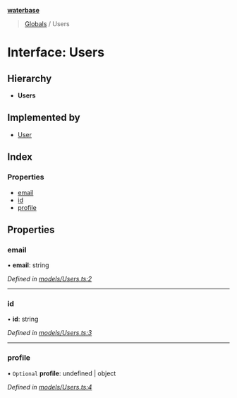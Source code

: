 **[waterbase](../README.md)**

> [Globals](../README.md) / Users

# Interface: Users

## Hierarchy

- **Users**

## Implemented by

- [User](../classes/user.md)

## Index

### Properties

- [email](users.md#email)
- [id](users.md#id)
- [profile](users.md#profile)

## Properties

### email

• **email**: string

_Defined in [models/Users.ts:2](https://github.com/sinewtech/waterbase/blob/7e81c58/lib/models/Users.ts#L2)_

---

### id

• **id**: string

_Defined in [models/Users.ts:3](https://github.com/sinewtech/waterbase/blob/7e81c58/lib/models/Users.ts#L3)_

---

### profile

• `Optional` **profile**: undefined \| object

_Defined in [models/Users.ts:4](https://github.com/sinewtech/waterbase/blob/7e81c58/lib/models/Users.ts#L4)_
